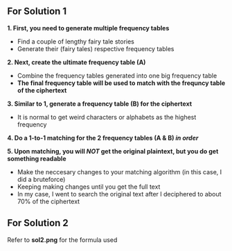 ## For Solution 1
__1. First, you need to generate multiple frequency tables__
  * Find a couple of lengthy fairy tale stories
  * Generate their (fairy tales) respective frequency tables
  
__2. Next, create the ultimate frequency table (A)__
  * Combine the frequency tables generated into one big frequency table
  * __The final frequency table will be used to match with the frequncy table of the ciphertext__
 
__3. Similar to 1, generate a frequency table (B) for the ciphertext__
  * It is normal to get weird characters or alphabets as the highest frequency
  
__4. Do a 1-to-1 matching for the 2 frequency tables (A & B) *in order*__ 

__5. Upon matching, you will *NOT* get the original plaintext, but you do get something readable__
  * Make the neccesary changes to your matching algorithm (in this case, I did a bruteforce)
  * Keeping making changes until you get the full text
  * In my case, I went to search the original text after I deciphered to about 70% of the ciphertext
  
  
  ## For Solution 2
  Refer to __sol2.png__ for the formula used
